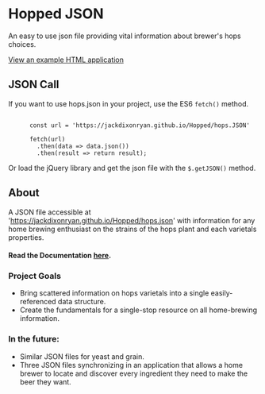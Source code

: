 # Hopped JSON

An easy to use json file providing vital information about brewer's hops choices. 

[View an example HTML application](https://jackdixonryan.github.io/Hopped/hops.html)

## JSON Call

If you want to use hops.json in your project, use the ES6 `fetch()` method.

```

      const url = 'https://jackdixonryan.github.io/Hopped/hops.JSON'
      
      fetch(url)
        .then(data => data.json())
        .then(result => return result);

```

Or load the jQuery library and get the json file with the `$.getJSON()` method.

## About

A JSON file accessible at 'https://jackdixonryan.github.io/Hopped/hops.json' with information for any home brewing enthusiast on the strains of the hops plant and each varietals properties.

#### Read the Documentation [here](https://github.com/jackdixonryan/Hopped/blob/master/docs.md).

### Project Goals

* Bring scattered information on hops varietals into a single easily-referenced data structure.
* Create the fundamentals for a single-stop resource on all home-brewing information. 

### In the future:

* Similar JSON files for yeast and grain.
* Three JSON files synchronizing in an application that allows a home brewer to locate and discover every ingredient they need to make the beer they want. 




